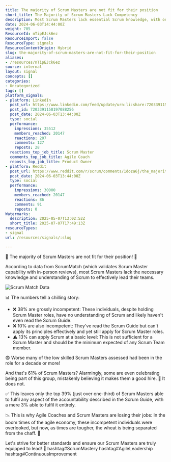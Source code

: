 ```yaml
---
title: The majority of Scrum Masters are not fit for their position
short_title: The Majority of Scrum Masters Lack Competency
description: Most Scrum Masters lack essential Scrum knowledge, with only 39% meeting core standards. Poor competency threatens team success and highlights the need for better training.
date: 2024-06-03T14:44:00Z
weight: 705
ResourceId: nTipEJck6ez
ResourceImport: false
ResourceType: signals
ResourceContentOrigin: Hybrid
slug: the-majority-of-scrum-masters-are-not-fit-for-their-position
aliases:
- /resources/nTipEJck6ez
source: internal
layout: signal
concepts: []
categories:
- Uncategorized
tags: []
platform_signals:
- platform: LinkedIn
  post_url: https://www.linkedin.com/feed/update/urn:li:share:7203391158197088256
  post_id: 7203391158197088256
  post_date: 2024-06-03T13:44:00Z
  type: social
  performance:
    impressions: 35512
    members_reached: 20147
    reactions: 207
    comments: 127
    reposts: 28
  reactions_top_job_title: Scrum Master
  comments_top_job_title: Agile Coach
  reposts_top_job_title: Product Owner
- platform: Reddit
  post_url: https://www.reddit.com/r/scrum/comments/1doza6j/the_majority_of_scrum_masters_are_not_fit_for/
  post_date: 2024-06-03T13:44:00Z
  type: social
  performance:
    impressions: 30000
    members_reached: 20147
    reactions: 86
    comments: 91
    reposts: 0
Watermarks:
  description: 2025-05-07T13:02:52Z
  short_title: 2025-07-07T17:49:13Z
resourceTypes:
- signal
url: /resources/signals/:slug

---
```

🚨 The majority of Scrum Masters are not fit for their position! 🚨

According to data from ScrumMatch (which validates Scrum Master capability with in-person reviews), most Scrum Masters lack the necessary knowledge and understanding of Scrum to effectively lead their teams.

![Scrum Match Data](./images/1717422284084.jpg)

📊 The numbers tell a chilling story:

- ❌ 38% are grossly incompetent: These individuals, despite holding Scrum Master roles, have no understanding of Scrum and likely haven't even read the Scrum Guide.
- ❌ 10% are also incompetent: They've read the Scrum Guide but can't apply its principles effectively and yet still apply for Scrum Master roles.
- ⚠️ 13% can apply Scrum at a basic level: This is not sufficient for a Scrum Master and should be the minimum expected of any Scrum Team member.

😨 Worse many of the low skilled Scrum Masters assessed had been in the role for a decade or more!

And that's 61% of Scrum Masters? Alarmingly, some are even celebrating being part of this group, mistakenly believing it makes them a good hire.
🚫 It does not.

✅ This leaves only the top 39% (just over one-third) of Scrum Masters able to fulfil any aspect of the accountability described in the Scrum Guide, with a mere 3% able to fulfil it entirely.

📉 This is why Agile Coaches and Scrum Masters are losing their jobs: In the boom times of the agile economy, these incompetent individuals were overlooked, but now, as times are tougher, the wheat is being separated from the chaff. 🌾

Let's strive for better standards and ensure our Scrum Masters are truly equipped to lead! 💪 hashtag#ScrumMastery hashtag#AgileLeadership hashtag#ContinuousImprovement
